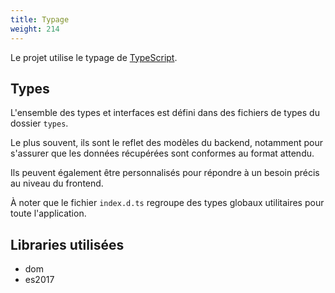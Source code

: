 ```yaml
---
title: Typage
weight: 214
---
```


Le projet utilise le typage de [TypeScript](https://typescriptlang.org). 

## Types

L'ensemble des types et interfaces est défini dans des fichiers de types du dossier `types`.

Le plus souvent, ils sont le reflet des modèles du backend, notamment pour s'assurer que les données récupérées sont conformes au format attendu.

Ils peuvent également être personnalisés pour répondre à un besoin précis au niveau du frontend.

À noter que le fichier `index.d.ts` regroupe des types globaux utilitaires pour toute l'application.

## Libraries utilisées

- dom
- es2017